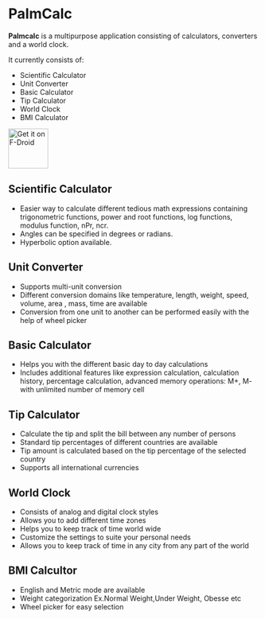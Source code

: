 PalmCalc
========
**Palmcalc** is a multipurpose application consisting of calculators, converters and a world clock.

It currently consists of:

* Scientific Calculator
* Unit Converter
* Basic Calculator
* Tip Calculator
* World Clock
* BMI Calculator

[<img src="https://fdroid.gitlab.io/artwork/badge/get-it-on.png"
     alt="Get it on F-Droid"
     height="80">](https://f-droid.org/packages/com.github.palmcalc2019.palmcalc/)

Scientific Calculator
-----

* Easier way to calculate different tedious math expressions containing trigonometric functions, power and root functions, log functions, modulus function, nPr, ncr.
* Angles can be specified in degrees or  radians.
* Hyperbolic option available.

Unit Converter
-------------

* Supports multi-unit conversion
* Different conversion domains like temperature, length, weight, speed, volume, area , mass, time are available
* Conversion from one unit to another can be performed easily with the help of wheel picker

Basic Calculator
---------------

* Helps you with the different basic day to day calculations
* Includes additional features like  expression calculation, calculation history, percentage calculation, advanced memory operations: M+, M- with unlimited number of memory cell

Tip Calculator
-------------

* Calculate the tip and split the bill between any number of persons
* Standard tip percentages of different countries are available
* Tip amount is calculated based on the tip percentage of the selected country
* Supports all international currencies

World Clock
----------

* Consists of analog and digital clock styles
* Allows you to add different time zones
* Helps you to keep track of time world wide
* Customize the settings to suite your personal needs
* Allows you to keep track of time in any city from any part of the world

BMI Calcultor
------------

* English and Metric mode are available
* Weight categorization Ex.Normal Weight,Under Weight, Obesse etc
* Wheel picker for easy selection
